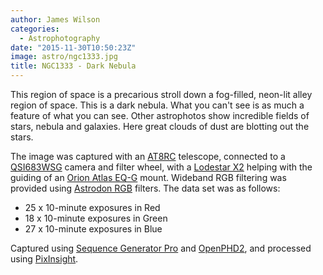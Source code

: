 ```yaml
---
author: James Wilson
categories:
  - Astrophotography
date: "2015-11-30T10:50:23Z"
image: astro/ngc1333.jpg
title: NGC1333 - Dark Nebula
---
```


This region of space is a precarious stroll down a fog-filled, neon-lit alley region of space. This is a dark nebula. What you can't see is as much a feature of what you can see. Other astrophotos show incredible fields of stars, nebula and galaxies. Here great clouds of dust are blotting out the stars.

The image was captured with an [AT8RC](https://optcorp.com/products/tpo-8-carbon-fiber-f-8-ritchey-cretien-reflecting-ota-telescope) telescope, connected to a [QSI683WSG](https://optcorp.com/products/qsi-683wsg-mono-ccd-camera-mechanical-shutter-8-position-cfw-igp-with-c-thread) camera and filter wheel, with a [Lodestar X2](https://optcorp.com/products/sx-lodestar-x2) helping with the guiding of an [Orion Atlas EQ-G](https://optcorp.com/products/orion-atlas-eq-g-computerized-goto-mount) mount. Wideband RGB filtering was provided using [Astrodon RGB](https://optcorp.com/search?q=astrodon+lrgb) filters. The data set was as follows:

- 25 x 10-minute exposures in Red
- 18 x 10-minute exposures in Green
- 27 x 10-minute exposures in Blue

Captured using [Sequence Generator Pro](https://mainsequencesoftware.com) and [OpenPHD2](https://openphdguiding.org), and processed using [PixInsight](https://pixinsight.com).
